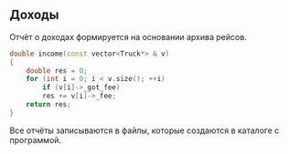 ## Доходы
Отчёт о доходах формируется на основании архива рейсов. 
```C++
double income(const vector<Truck*> & v)
{
	double res = 0;
	for (int i = 0; i < v.size(); ++i)
		if (v[i]->_got_fee)
		res += v[i]->_fee;
	return res;
}
```
Все отчёты записываются в файлы, которые создаются в каталоге с программой. 
